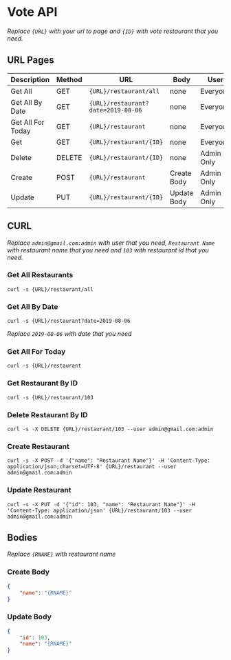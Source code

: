# Vote API
_Replace `{URL}` with your url to page and `{ID}` with vote restaurant that you need._

## URL Pages
Description | Method | URL | Body | User
----------- | ------ | --- | ---- | ---------
Get All | GET | `{URL}/restaurant/all` | none | Everyone
Get All By Date | GET | `{URL}/restaurant?date=2019-08-06` | none | Everyone
Get All For Today | GET | `{URL}/restaurant` | none | Everyone
Get | GET | `{URL}/restaurant/{ID}` | none | Everyone
Delete | DELETE  | `{URL}/restaurant/{ID}` | none | Admin Only
Create | POST | `{URL}/restaurant` | Create Body | Admin Only
Update | PUT | `{URL}/restaurant/{ID}` | Update Body | Admin Only


## CURL
_Replace `admin@gmail.com:admin` with user that you need, `Restaurant Name` with restaurant name that you need and `103` with restaurant id that you need._

### Get All Restaurants
`curl -s {URL}/restaurant/all`

### Get All By Date
`curl -s {URL}/restaurant?date=2019-08-06`

_Replace `2019-08-06` with date that you need_

### Get All For Today
`curl -s {URL}/restaurant`

### Get Restaurant By ID
`curl -s {URL}/restaurant/103`

### Delete Restaurant By ID
`curl -s -X DELETE {URL}/restaurant/103 --user admin@gmail.com:admin`

### Create Restaurant
`curl -s -X POST -d '{"name": "Restaurant Name"}' -H 'Content-Type: application/json;charset=UTF-8' {URL}/restaurant --user admin@gmail.com:admin`

### Update Restaurant
`curl -s -X PUT -d '{"id": 103, "name": "Restaurant Name"}' -H 'Content-Type: application/json' {URL}/restaurant/103 --user admin@gmail.com:admin`

## Bodies
_Replace `{RNAME}` with restaurant name_
### Create Body
```json
{
    "name": "{RNAME}"
}
```

### Update Body
```json
{
    "id": 103,
    "name": "{RNAME}"
}
```